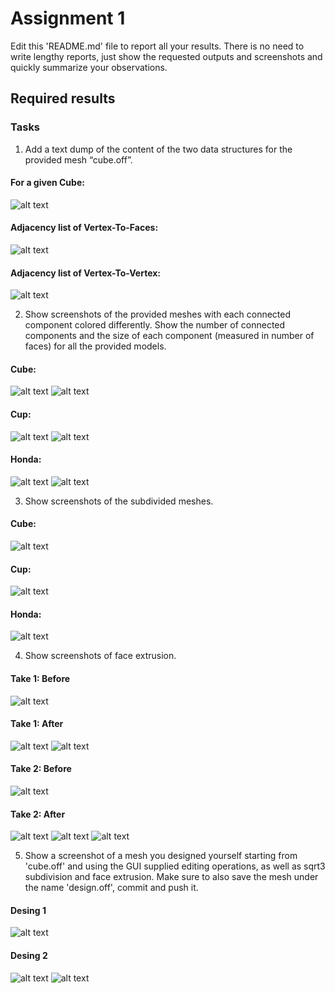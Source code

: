# Assignment 1

Edit this 'README.md' file to report all your results. There is no need to write lengthy reports, just show the requested outputs and screenshots and quickly summarize your observations.   

## Required results

### Tasks
1) Add a text dump of the content of the two data structures for the provided mesh “cube.off”.

#### For a given Cube:<br/>
![alt text](Images/Q_1/Cube.GIF "Title")

#### Adjacency list of Vertex-To-Faces:<br/>
![alt text](Images/Q_1/Cube_VertexToFaceAdjacencyList.GIF "Title")

#### Adjacency list of Vertex-To-Vertex:<br/>
![alt text](Images/Q_1/Cube_VertexToVertexAdjacencyList.GIF "Title")

2) Show screenshots of the provided meshes with each connected component colored differently. Show the number of connected components and the size of each component (measured in number of faces) for all the provided models.

#### Cube:<br/>
![alt text](Images/Q_2/CubeImage.GIF "Title")
![alt text](Images/Q_2/CubeComponents.GIF "Title")

#### Cup:<br/>
![alt text](Images/Q_2/CupImage.GIF "Title")
![alt text](Images/Q_2/CupComponents.GIF "Title")

#### Honda:<br/>
![alt text](Images/Q_2/HondaImage.GIF "Title")
![alt text](Images/Q_2/HondaComponents.GIF "Title")

3) Show screenshots of the subdivided meshes.

#### Cube:<br/>
![alt text](Images/Q_3/Cube.GIF "Title")

#### Cup:<br/>
![alt text](Images/Q_3/Cup.GIF "Title")

#### Honda:<br/>
![alt text](Images/Q_3/Honda.GIF "Title")

4) Show screenshots of face extrusion.

#### Take 1: Before<br/>
![alt text](Images/Q_4/Before_2.GIF "Title")

#### Take 1: After<br/>
![alt text](Images/Q_4/After_2_1.GIF "Title")
![alt text](Images/Q_4/After_2_2.GIF "Title")

#### Take 2: Before<br/>
![alt text](Images/Q_4/Before_1.GIF "Title")

#### Take 2: After<br/>
![alt text](Images/Q_4/After_1_1.GIF "Title")
![alt text](Images/Q_4/After_1_2.GIF "Title")
![alt text](Images/Q_4/After_1_3.GIF "Title")

5) Show a screenshot of a mesh you designed yourself starting from 'cube.off' and using the GUI supplied editing operations, as well as sqrt3 subdivision and face extrusion. Make sure to also save the mesh under the name 'design.off', commit and push it. 

#### Desing 1<br/>
![alt text](Images/Q_5/Design_1.GIF "Title")

#### Desing 2<br/>
![alt text](Images/Q_5/Design_2.GIF "Title")
![alt text](Images/Q_5/Design_3.GIF "Title")

